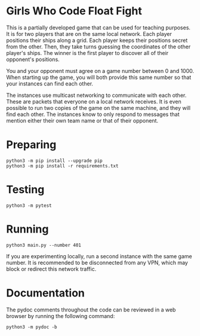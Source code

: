 # Girls Who Code Float Fight

This is a partially developed game that can be used for teaching purposes. It is for two players 
that are on the same local network. Each player positions their ships along a grid. Each player 
keeps their positions secret from the other. Then, they take turns guessing the coordinates of 
the other player's ships. The winner is the first player to discover all of their opponent's
positions.

You and your opponent must agree on a game number between 0 and 1000. When starting up the game,
you will both provide this same number so that your instances can find each other.

The instances use multicast networking to communicate with each other. These are packets that 
everyone on a local network receives. It is even possible to run two copies of the
game on the same machine, and they will find each other.
The instances know to only respond to messages that mention either their own team name or that 
of their opponent.

# Preparing

```
python3 -m pip install --upgrade pip
python3 -m pip install -r requirements.txt
```

# Testing

```
python3 -m pytest
```

# Running

```
python3 main.py --number 401
```

If you are experimenting locally, run a second instance with the same game number.
It is recommended to be disconnected from any VPN, which may block or redirect this network traffic.

# Documentation

The pydoc comments throughout the code can be reviewed in a web browser by running the following command:

```
python3 -m pydoc -b
```
